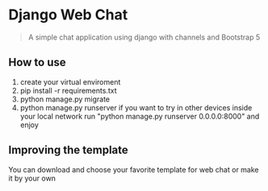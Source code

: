 # Django Web Chat
> A simple chat application using django with channels and Bootstrap 5

## How to use
1. create your virtual enviroment
2. pip install -r requirements.txt
3. python manage.py migrate
4. python manage.py runserver
if you want to try in other devices inside your local network run "python manage.py runserver 0.0.0.0:8000" and enjoy

## Improving the template
You can download and choose your favorite template for web chat or make it by your own 